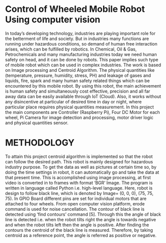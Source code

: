 # Control of Wheeled Mobile Robot Using computer vision
In today’s developing technology,
industries are playing important role for the
betterment of life and society. But in industries
many functions are running under hazardous
conditions, so demand of human free interaction
arises, which can be fulfilled by robotics. In
Chemical, Oil & Gas, Petrochemicals and many
manufacturing industries today we need human
safety on head, and it can be done by robots. This
paper implies such type of mobile robot which can
be used in complex industries. The work is based on
Image processing and Centroid Algorithm. The
physical quantities like (temperature, pressure,
humidity, stress, PH) and leakage of gases and
liquids, fire, spark and many human safety related
things which can be encountered by this mobile
robot. By using this robot, the main achievement is
human safety and simultaneously cost effective,
precision and all far away data can be easily
available through IoT (Cloud). Also, it works
without any disincentive at particular of desired
time in day or night, where particular place requires
physical quantities measurement. In this project the
main components are Controller (Raspberry Pi),
Four DC Motor for each wheel, Pi Camera for
image detection and processing, motor driver logic
and physical quantities sensor.

# METHODOLOGY
To attain this project centroid algorithm is
implemented so that the robot can follow the desired
path. This robot is mainly designed for hazardous
industry purpose. To get the data as well as pictures
at certain time so, by doing the time settings in
robot, it can automatically go and take the data at
that present time. This is accomplished using image
processing, at first video is converted in to frames
with format ‘BGR’ Image. The program is written
in language called Python i.e. high-level language.
Here, robot is design to follow black line, which is
denoted by Image= (0, 0, 0), (75, 75, 75). In GPIO
Board different pins are set for individual motors
that are attached to four wheels. From open
computer vision platform, erode command is used
for noise cancellation. The contour of black line is
detected using ‘find contours’ command [5].
Through this the angle of black line is detected i.e.
when the robot tilts right the angle is towards
negative and when the robot tilts left then the angle
is positive. After finding the contours the centroid
of the black line is measured. Therefore, by taking
centroid as a reference point, the angle is referred as
positive or negative.
